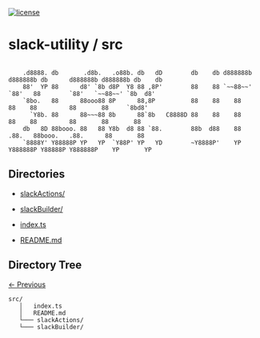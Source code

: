 
[![license](https://img.shields.io/github/license/jamesisaac/react-native-background-task.svg)](https://opensource.org/licenses/MIT)


# slack-utility / src

```

    .d8888. db       .d8b.   .o88b. db   dD        db    db d888888b d888888b db      d888888b d888888b db    db 
    88'  YP 88      d8' `8b d8P  Y8 88 ,8P'        88    88 `~~88~~'   `88'   88        `88'   `~~88~~' `8b  d8' 
    `8bo.   88      88ooo88 8P      88,8P          88    88    88       88    88         88       88     `8bd8'  
      `Y8b. 88      88~~~88 8b      88`8b   C8888D 88    88    88       88    88         88       88       88    
    db   8D 88booo. 88   88 Y8b  d8 88 `88.        88b  d88    88      .88.   88booo.   .88.      88       88    
    `8888Y' Y88888P YP   YP  `Y88P' YP   YD        ~Y8888P'    YP    Y888888P Y88888P Y888888P    YP       YP    
```

## Directories
 - [slackActions/](./slackActions/) - [slackBuilder/](./slackBuilder/)

 - [index.ts](./index.ts) - [README.md](./README.md)
## Directory Tree
[<- Previous](https://github.com/marc-aurele-besner/slack-utility)
```
src/
   │   index.ts
   │   README.md
   └─── slackActions/
   └─── slackBuilder/
```
